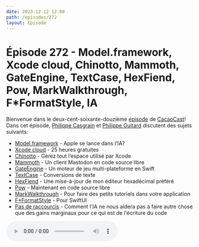 ```yaml
---
date: 2023-12-12 12:00
path: /episodes/272
layout: Episode
---
```

# Épisode 272 - Model.framework, Xcode cloud, Chinotto, Mammoth, GateEngine, TextCase, HexFiend, Pow, MarkWalkthrough, F*FormatStyle, IA
<p>Bienvenue dans le deux-cent-soixante-douzi&egrave;me&nbsp;<a href="https://cacaocast.com/media/cacaocast_272.mp3" title="CacaoCast Episode 272">épisode</a> de <a href="https://mastodon.world/@cacaocast" title="CacaoCast sur Mastodon.world">CacaoCast</a>! Dans cet épisode, <a href="https://mastodon.social/@philippec" title="Philippe Casgrain sur Mastodon.social">Philippe Casgrain</a> et <a href="https://mastodon.social/@philippeguitard" title="Philippe Guitard sur Mastodon.social">Philippe Guitard</a> discutent des sujets suivants:</p>
<ul>
<li><a href="https://www.theverge.com/2023/12/6/23990678/apple-foundation-models-generative-ai-mlx" title="Model.framework">Model.framework</a> - Apple se lance dans l'IA?</li>
<li><a href="https://developer.apple.com/news/?id=ik9z4ll6" title="Xcode cloud">Xcode cloud</a> - 25 heures gratuites</li>
<li><a href="https://github.com/boscojwho/Chinotto" title="Chinotto">Chinotto</a> - Gérez tout l’espace utilisé par Xcode</li>
<li><a href="https://getmammoth.wordpress.com/2023/12/08/mammoth-is-now-open-source/" title="Mammoth">Mammoth</a> - Un client Mastodon en code source libre</li>
<li><a href="https://swiftpackageindex.com/STREGAsGate/GateEngine" title="GateEngine">GateEngine</a> - Un moteur de jeu multi-plateforme en Swift</li>
<li><a href="https://textcase.app" title="TextCase">TextCase</a> - Conversions de texte</li>
<li><a href="https://hexfiend.com" title="HexFiend">HexFiend</a> - Une mise-à-jour de mon éditeur hexadécimal préféré</li>
<li><a href="https://github.com/EmergeTools/Pow" title="Pow">Pow</a> - Maintenant en code source libre</li>
<li><a href="https://trycombine.com/posts/a-fun-swiftui-package-for-creating-walkthroughs/" title="MarkWalkthrough">MarkWalkthrough</a> - Pour faire des petits tutoriels dans votre application</li>
<li><a href="https://fuckingformatstyle.com" title="F*FormatStyle">F*FormatStyle</a> - Pour SwiftUI</li>
<li><a href="https://mastodon.cloud/@jasongorman/111418667341102893" title="Pas de raccourcis">Pas de raccourcis</a> - Comment l'IA ne nous aidera pas à faire autre chose que des gains marginaux pour ce qui est de l'écriture du code</li>
</ul>
<p><audio controls><source src="https://cacaocast.com/media/cacaocast_272.mp3" type="audio/mpeg"><source src="https://cacaocast.com/media/cacaocast_272.mp3" type="audio/mp4">Votre navigateur ne supporte pas l'élément audio / Your browser does not support the audio element.</audio></p>
